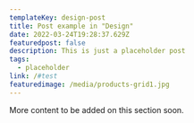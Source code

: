 ```yaml
---
templateKey: design-post
title: Post example in "Design"
date: 2022-03-24T19:28:37.629Z
featuredpost: false
description: This is just a placeholder post
tags:
  - placeholder
link: /#test
featuredimage: /media/products-grid1.jpg
---
```


More content to be added on this section soon.

